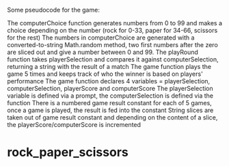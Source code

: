 Some pseudocode for the game:

The computerChoice function generates numbers from 0 to 99 and makes a choice depending on the number (rock for 0-33, paper for 34-66, scissors for the rest)
The numbers in computerChoice are generated with a converted-to-string Math.random method, two first numbers after the zero are sliced out and give a number between 0 and 99.
The playRound function takes playerSelection and compares it against computerSelection, returning a string with the result of a match
The game function plays the game 5 times and keeps track of who the winner is based on players' performance
The game function declares 4 variables = playerSelection, computerSelection, playerScore and computerScore
The playerSelection variable is defined via a prompt, the computerSelection is defined via the function
There is a numbered game result constant for each of 5 games, once a game is played, the result is fed into the constant
String slices are taken out of game result constant and depending on the content of a slice, the playerScore/computerScore is incremented
# rock_paper_scissors